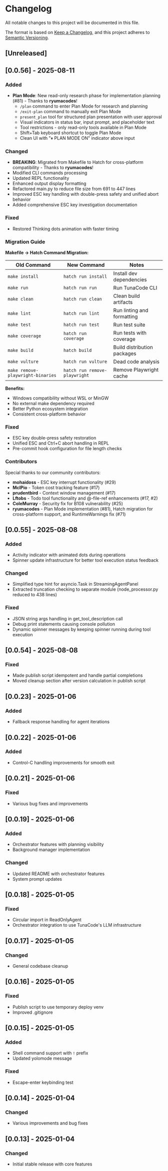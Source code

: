 # Changelog

All notable changes to this project will be documented in this file.

The format is based on [Keep a Changelog](https://keepachangelog.com/en/1.0.0/),
and this project adheres to [Semantic Versioning](https://semver.org/spec/v2.0.0.html).

## [Unreleased]

## [0.0.56] - 2025-08-11

### Added

- **Plan Mode**: New read-only research phase for implementation planning (#81) - Thanks to **ryumacodes**!
  - `/plan` command to enter Plan Mode for research and planning
  - `/exit-plan` command to manually exit Plan Mode
  - `present_plan` tool for structured plan presentation with user approval
  - Visual indicators in status bar, input prompt, and placeholder text
  - Tool restrictions - only read-only tools available in Plan Mode
  - Shift+Tab keyboard shortcut to toggle Plan Mode
  - Clean UI with "⏸ PLAN MODE ON" indicator above input

### Changed

- **BREAKING**: Migrated from Makefile to Hatch for cross-platform compatibility - Thanks to **ryumacodes**!
- Modified CLI commands processing
- Updated REPL functionality
- Enhanced output display formatting
- Refactored main.py to reduce file size from 691 to 447 lines
- Improved ESC key handling with double-press safety and unified abort behavior
- Added comprehensive ESC key investigation documentation

### Fixed

- Restored Thinking dots animation with faster timing

### Migration Guide

**Makefile → Hatch Command Migration:**

| Old Command | New Command | Notes |
|-------------|-------------|--------|
| `make install` | `hatch run install` | Install dev dependencies |
| `make run` | `hatch run run` | Run TunaCode CLI |
| `make clean` | `hatch run clean` | Clean build artifacts |
| `make lint` | `hatch run lint` | Run linting and formatting |
| `make test` | `hatch run test` | Run test suite |
| `make coverage` | `hatch run coverage` | Run tests with coverage |
| `make build` | `hatch build` | Build distribution packages |
| `make vulture` | `hatch run vulture` | Dead code analysis |
| `make remove-playwright-binaries` | `hatch run remove-playwright` | Remove Playwright cache |

**Benefits:**
- Windows compatibility without WSL or MinGW
- No external make dependency required
- Better Python ecosystem integration
- Consistent cross-platform behavior

### Fixed

- ESC key double-press safety restoration
- Unified ESC and Ctrl+C abort handling in REPL
- Pre-commit hook configuration for file length checks

### Contributors

Special thanks to our community contributors:
- **mohaidoss** - ESC key interrupt functionality (#29)
- **MclPio** - Token cost tracking feature (#17)
- **prudentbird** - Context window management (#17)
- **Lftobs** - Todo tool functionality and @-file-ref enhancements (#17, #2)
- **ColeMurray** - Security fix for B108 vulnerability (#25)
- **ryumacodes** - Plan Mode implementation (#81), Hatch migration for cross-platform support, and RuntimeWarnings fix (#71)

## [0.0.55] - 2025-08-08

### Added
- Activity indicator with animated dots during operations
- Spinner update infrastructure for better tool execution status feedback

### Changed
- Simplified type hint for asyncio.Task in StreamingAgentPanel
- Extracted truncation checking to separate module (node_processor.py reduced to 438 lines)

### Fixed
- JSON string args handling in get_tool_description call
- Debug print statements causing console pollution
- Dynamic spinner messages by keeping spinner running during tool execution

## [0.0.54] - 2025-08-08

### Fixed
- Made publish script idempotent and handle partial completions
- Moved cleanup section after version calculation in publish script

## [0.0.23] - 2025-01-06

### Added

- Fallback response handling for agent iterations

## [0.0.22] - 2025-01-06

### Added

- Control-C handling improvements for smooth exit

## [0.0.21] - 2025-01-06

### Fixed

- Various bug fixes and improvements

## [0.0.19] - 2025-01-06

### Added

- Orchestrator features with planning visibility
- Background manager implementation

### Changed

- Updated README with orchestrator features
- System prompt updates

## [0.0.18] - 2025-01-05

### Fixed

- Circular import in ReadOnlyAgent
- Orchestrator integration to use TunaCode's LLM infrastructure

## [0.0.17] - 2025-01-05

### Changed

- General codebase cleanup

## [0.0.16] - 2025-01-05

### Fixed

- Publish script to use temporary deploy venv
- Improved .gitignore

## [0.0.15] - 2025-01-05

### Added

- Shell command support with `!` prefix
- Updated yolomode message

### Fixed

- Escape-enter keybinding test

## [0.0.14] - 2025-01-04

### Changed

- Various improvements and bug fixes

## [0.0.13] - 2025-01-04

### Changed

- Initial stable release with core features
